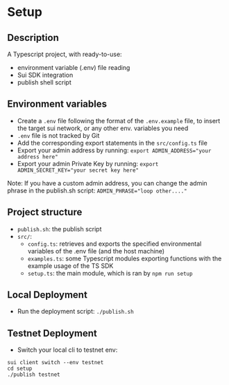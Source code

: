 # Setup

## Description

A Typescript project, with ready-to-use:

- environment variable (.env) file reading
- Sui SDK integration
- publish shell script

## Environment variables

- Create a `.env` file following the format of the `.env.example` file, to insert the target sui network, or any other env. variables you need
- `.env` file is not tracked by Git
- Add the corresponding export statements in the `src/config.ts` file
- Export your admin address by running: `export ADMIN_ADDRESS="your address here"`
- Export your admin Private Key by running: `export ADMIN_SECRET_KEY="your secret key here"`

Note: If you have a custom admin address, you can change the admin phrase in the publish.sh script: `ADMIN_PHRASE="loop other...."`

## Project structure

- `publish.sh`: the publish script
- `src/`:
  - `config.ts`: retrieves and exports the specified environmental variables of the .env file (and the host machine)
  - `examples.ts`: some Typescript modules exporting functions with the example usage of the TS SDK
  - `setup.ts`: the main module, which is ran by `npm run setup`

## Local Deployment

- Run the deployment script: `./publish.sh`

## Testnet Deployment

- Switch your local cli to testnet env:

```shell
sui client switch --env testnet
cd setup
./publish testnet
```
